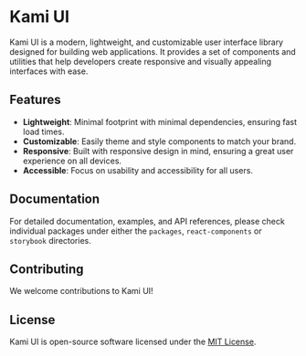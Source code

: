 # Kami UI

Kami UI is a modern, lightweight, and customizable user interface library designed for building web applications. It provides a set of components and utilities that help developers create responsive and visually appealing interfaces with ease.

## Features

- **Lightweight**: Minimal footprint with minimal dependencies, ensuring fast load times.
- **Customizable**: Easily theme and style components to match your brand.
- **Responsive**: Built with responsive design in mind, ensuring a great user experience on all devices.
- **Accessible**: Focus on usability and accessibility for all users.

## Documentation

For detailed documentation, examples, and API references, please check individual packages under either the `packages`, `react-components` or `storybook` directories. 

## Contributing

We welcome contributions to Kami UI!

## License

Kami UI is open-source software licensed under the [MIT License](https://opensource.org/licenses/MIT).